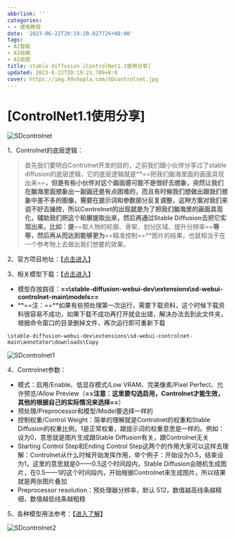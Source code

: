 ```yaml
---
abbrlink: ''
categories:
- - 使用教程
date: '2023-06-22T20:19:20.827726+08:00'
tags:
- AI智能
- AI绘画
- AI绘图
title: stable diffusion [ControlNet1.1使用分享]
updated: 2023-6-22T20:19:21.709+8:0
cover: https://img.99shopla.com/SDcontrolnet.jpg
---
```

# [ControlNet1.1使用分享]

![SDcontrolnet](https://img.99shopla.com/SDcontrolnet.jpg)

1、Controlnet的底层逻辑：

> 首先我们要明白Controlnet开发的目的，之前我们跟小伙伴分享过了stable diffusion的底层逻辑，它的底层逻辑就是**==把我们脑海里面的画面具现出来==**，但是有些小伙伴对这个画面感可能不是很好去想象，突然让我们在脑海里面想象出一副画还是有点困难的，而且有时候我们想做出跟我们想象中差不多的图像，需要在提示词和参数部分反复调整，这种方案对我们来说不好去操控，所以Controlnet的出现就是为了把我们脑海里的画面具现化，辅助我们把这个轮廓提取出来，然后再通过Stable Diffusion去把它实现出来，比如：提**==取人物的轮廓、骨架、划分区域、提升分辨率==**等等，然后再从而达到能够更为**==精准控制==**图片的结果，也就相当于在一个参考物上去做出我们想要的效果。

2、官方项目地址：【[点击进入](https://github.com/Mikubill/sd-webui-controlnet)】

3、相关模型下载：【[点击进入](https://huggingface.co/lllyasviel/ControlNet-v1-1/tree/main)】

* 模型存放路径：**==\\stable-diffusion-webui-dev\\extensions\\sd-webui-controlnet-main\\models==**
* **==注：==**如果有些预处理第一次运行，需要下载资料，这个时候下载资料很容易不成功，如果下载不成功再打开就会出错，解决办法去到此文件夹，根据命令窗口的目录删掉文件，再次运行即可重新下载

```
\stable-diffusion-webui-dev\extensions\sd-webui-controlnet-main\annotator\downloads\Copy
```

![SDcontrolnet1](https://img.99shopla.com/SDcontrolnet1.png)

4、Controlnet参数：

* 模式：启用/Enable、低显存模式/Low VRAM、完美像素/Pixel Perfect、允许预览/Allow Preview（**==注意：这里要勾选启用，Controlnet才能生效，其他的根据自己的实际情况来选择==**）
* 预处理/Preprocessor和模型/Model要选择一样的
* 控制权重/Control Weight：简单的理解就是Controlnet的权重和Stable Diffusion的权重比例，1是正常权重，跟提示词的权重意思是一样的。例如：设为0，意思就是图片生成跟Stable Diffusion有关，跟Controlnet无关
* Starting Control Step和Ending Control Step这两个的作用大家可以这样去理解：Controlnet从什么时候开始发挥作用，举个例子：开始设为0.5，结束设为1，这里的意思就是0——0.5这个时间段内，Stable Diffusion会随机生成图片，在0.5——1的这个时间段内，开始根据Controlnet来生成图片，所以结果就是两张图片叠加
* Preprocessor resolution：预处理器分辨率，默认 512，数值越高线条越精细，数值越低线条越粗糙

5、各种模型用法参考：【[进入了解](https://zhuanlan.zhihu.com/p/626659571)】

![SDcontrolnet2](https://img.99shopla.com/SDcontrolnet2.png)
